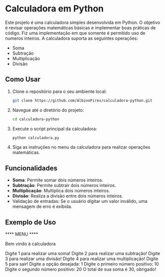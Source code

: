 # Calculadora em Python

Este projeto é uma calculadora simples desenvolvida em Python. O objetivo é revisar operações matemáticas básicas e implementar boas práticas de código. Fiz uma implementação em que somente é permitido uso de numeros inteiros. A calculadora suporta as seguintes operações:

- Soma
- Subtração
- Multiplicação
- Divisão

## Como Usar

1. Clone o repositório para o seu ambiente local:
    ```bash
    git clone https://github.com/AlbinoPires/calculadora-python.git
    ```

2. Navegue até o diretório do projeto:
    ```bash
    cd calculadora-python
    ```

3. Execute o script principal da calculadora:
    ```bash
    python calculadora.py
    ```

4. Siga as instruções no menu da calculadora para realizar operações matemáticas.

## Funcionalidades

- **Soma**: Permite somar dois números inteiros.
- **Subtração**: Permite subtrair dois números inteiros.
- **Multiplicação**: Multiplica dois números inteiros.
- **Divisão**: Realiza a divisão entre dois números inteiros.
- Validação de entradas: Se o usuário digitar um valor inválido, uma mensagem de erro é exibida.

## Exemplo de Uso
**** MENU ****

Bem vindo à calculadora

Digite 1 para realizar uma soma!
Digite 2 para realizar uma subtração!
Digite 3 para realizar uma divisão!
Digite 4 para realizar uma multiplicação!
Digite 5 para sair!
Digite a opção desejada: 1 Digite o primeiro número positivo: 10 Digite o segundo número positivo: 20 O total de sua soma é 30, obrigado!


